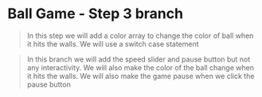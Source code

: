 # Ball Game - Step 3 branch

> In this step we will add a color array to change the color of ball when it hits the walls.
> We will use a switch case statement

> In this branch we will add the speed slider and pause button but not any interactivity. We will also make the color of the ball change when it hits the walls.
> We will also make the game pause when we click the pause button
